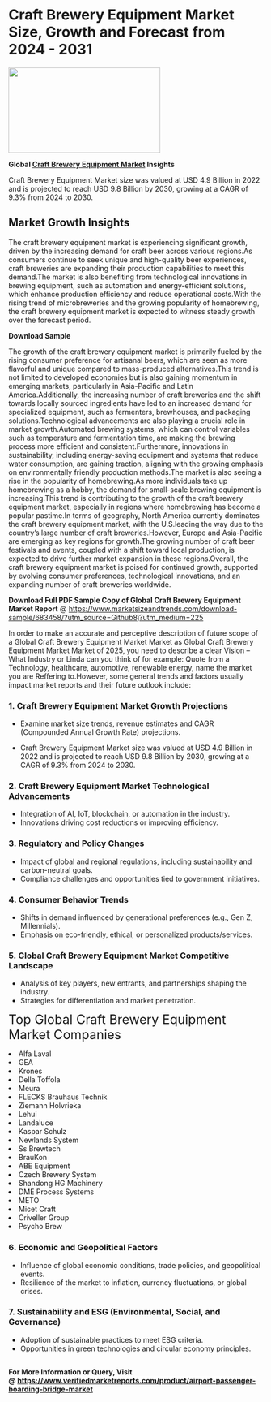 <H1>Craft Brewery Equipment Market Size, Growth and Forecast from 2024 - 2031</H1><img class="aligncenter size-medium wp-image-584254" src="https://thirdeyenews.in/wp-content/uploads/2024/09/Global-Market-Research-300x168.jpeg" alt="" width="300" height="168" /><p><strong>Global&nbsp;<a href="https://www.marketsizeandtrends.com/download-sample/683458/?utm_source=Github8j?utm_medium=225">Craft Brewery Equipment Market</a> Insights</strong></p><p>Craft Brewery Equipment Market size was valued at USD 4.9 Billion in 2022 and is projected to reach USD 9.8 Billion by 2030, growing at a CAGR of 9.3% from 2024 to 2030.</p><p><h2>Market Growth Insights</h2> <p>The craft brewery equipment market is experiencing significant growth, driven by the increasing demand for craft beer across various regions.As consumers continue to seek unique and high-quality beer experiences, craft breweries are expanding their production capabilities to meet this demand.The market is also benefiting from technological innovations in brewing equipment, such as automation and energy-efficient solutions, which enhance production efficiency and reduce operational costs.With the rising trend of microbreweries and the growing popularity of homebrewing, the craft brewery equipment market is expected to witness steady growth over the forecast period.</p> <p><strong>Download Sample</strong></p> <p>The growth of the craft brewery equipment market is primarily fueled by the rising consumer preference for artisanal beers, which are seen as more flavorful and unique compared to mass-produced alternatives.This trend is not limited to developed economies but is also gaining momentum in emerging markets, particularly in Asia-Pacific and Latin America.Additionally, the increasing number of craft breweries and the shift towards locally sourced ingredients have led to an increased demand for specialized equipment, such as fermenters, brewhouses, and packaging solutions.Technological advancements are also playing a crucial role in market growth.Automated brewing systems, which can control variables such as temperature and fermentation time, are making the brewing process more efficient and consistent.Furthermore, innovations in sustainability, including energy-saving equipment and systems that reduce water consumption, are gaining traction, aligning with the growing emphasis on environmentally friendly production methods.The market is also seeing a rise in the popularity of homebrewing.As more individuals take up homebrewing as a hobby, the demand for small-scale brewing equipment is increasing.This trend is contributing to the growth of the craft brewery equipment market, especially in regions where homebrewing has become a popular pastime.In terms of geography, North America currently dominates the craft brewery equipment market, with the U.S.leading the way due to the country’s large number of craft breweries.However, Europe and Asia-Pacific are emerging as key regions for growth.The growing number of craft beer festivals and events, coupled with a shift toward local production, is expected to drive further market expansion in these regions.Overall, the craft brewery equipment market is poised for continued growth, supported by evolving consumer preferences, technological innovations, and an expanding number of craft breweries worldwide.</p> <p><span class=""><strong>Download Full PDF Sample Copy of Global Craft Brewery Equipment Market Report</strong> @ <a href="https://www.marketsizeandtrends.com/download-sample/683458/?utm_source=Github8j?utm_medium=225" target="_blank">https://www.marketsizeandtrends.com/download-sample/683458/?utm_source=Github8j?utm_medium=225</a></span></p><p>In order to make an accurate and perceptive description of future scope of a Global&nbsp;Craft Brewery Equipment Market Market as Global&nbsp;Craft Brewery Equipment Market Market of 2025, you need to describe a clear Vision &ndash; What Industry or Linda can you think of for example: Quote from a Technology, healthcare, automotive, renewable energy, name the market you are Reffering to.However, some general trends and factors usually impact market reports and their future outlook include:</p><h3>1.&nbsp;<strong>Craft Brewery Equipment Market Growth Projections</strong></h3><ul><li>Examine market size trends, revenue estimates and CAGR (Compounded Annual Growth Rate) projections.</li><li><p>Craft Brewery Equipment Market size was valued at USD 4.9 Billion in 2022 and is projected to reach USD 9.8 Billion by 2030, growing at a CAGR of 9.3% from 2024 to 2030.</p></li></ul><h3>2.&nbsp;<strong>Craft Brewery Equipment Market Technological Advancements</strong></h3><ul><li>Integration of AI, IoT, blockchain, or automation in the industry.</li><li>Innovations driving cost reductions or improving efficiency.</li></ul><h3>3.&nbsp;<strong>Regulatory and Policy Changes</strong></h3><ul><li>Impact of global and regional regulations, including sustainability and carbon-neutral goals.</li><li>Compliance challenges and opportunities tied to government initiatives.</li></ul><h3>4.&nbsp;<strong>Consumer Behavior Trends</strong></h3><ul><li>Shifts in demand influenced by generational preferences (e.g., Gen Z, Millennials).</li><li>Emphasis on eco-friendly, ethical, or personalized products/services.</li></ul><h3>5.&nbsp;<strong>Global Craft Brewery Equipment Market Competitive Landscape</strong></h3><ul><li>Analysis of key players, new entrants, and partnerships shaping the industry.</li><li>Strategies for differentiation and market penetration.</li></ul><p data-pm-slice="1 1 []"><span style="color: inherit; font-family: inherit; font-size: 25px;">Top Global Craft Brewery Equipment Market Companies</span></p><div class="" data-test-id=""><p><li>Alfa Laval</li><li> GEA</li><li> Krones</li><li> Della Toffola</li><li> Meura</li><li> FLECKS Brauhaus Technik</li><li> Ziemann Holvrieka</li><li> Lehui</li><li> Landaluce</li><li> Kaspar Schulz</li><li> Newlands System</li><li> Ss Brewtech</li><li> BrauKon</li><li> ABE Equipment</li><li> Czech Brewery System</li><li> Shandong HG Machinery</li><li> DME Process Systems</li><li> METO</li><li> Micet Craft</li><li> Criveller Group</li><li> Psycho Brew</li></p></div><h3>6.&nbsp;<strong>Economic and Geopolitical Factors</strong></h3><ul><li>Influence of global economic conditions, trade policies, and geopolitical events.</li><li>Resilience of the market to inflation, currency fluctuations, or global crises.</li></ul><h3>7.&nbsp;<strong>Sustainability and ESG (Environmental, Social, and Governance)</strong></h3><ul><li>Adoption of sustainable practices to meet ESG criteria.</li><li>Opportunities in green technologies and circular economy principles.</li></ul><h2><strong style="font-size: 14px;">For More Information or Query, Visit @&nbsp;</strong><a style="background-color: #ffffff; font-size: 14px;" href="https://www.marketsizeandtrends.com/report/craft-brewery-equipment-market/" target="_blank">https://www.verifiedmarketreports.com/product/airport-passenger-boarding-bridge-market</a></h2>